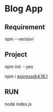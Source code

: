 # Blog App

## Requirement

npm --version

## Project

npm init --yes

npm i express@4.18.1

## RUN

node index.js
